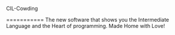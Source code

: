 CIL-Cowding

===========
The new software that shows you the Intermediate Language and the Heart of programming. Made Home with Love!
